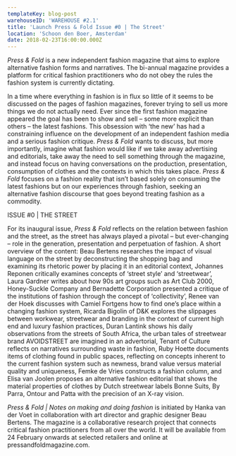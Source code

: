 ```yaml
---
templateKey: blog-post
warehouseID: 'WAREHOUSE #2.1'
title: 'Launch Press & Fold Issue #0 | The Street'
location: 'Schoon den Boer, Amsterdam'
date: 2018-02-23T16:00:00.000Z
---
```

_Press & Fold_ is a new independent fashion magazine that aims to explore alternative fashion forms and narratives. The bi-annual magazine provides a platform for critical fashion practitioners who do not obey the rules the fashion system is currently dictating. 

In a time where everything in fashion is in flux so little of it seems to be discussed on the pages of fashion magazines, forever trying to sell us more things we do not actually need. Ever since the first fashion magazine appeared the goal has been to show and sell – some more explicit than others – the latest fashions. This obsession with ‘the new’ has had a constraining influence on the development of an independent fashion media and a serious fashion critique. _Press & Fold_ wants to discuss, but more importantly, imagine what fashion would like if we take away advertising and editorials, take away the need to sell something through the magazine, and instead focus on having conversations on the production, presentation, consumption of clothes and the contexts in which this takes place. _Press & Fold_ focuses on a fashion reality that isn’t based solely on consuming the latest fashions but on our experiences through fashion, seeking an alternative fashion discourse that goes beyond treating fashion as a commodity.

ISSUE #0 | THE STREET

For its inaugural issue, _Press & Fold_ reflects on the relation between fashion and the street, as the street has always played a pivotal – but ever-changing – role in the generation, presentation and perpetuation of fashion. A short overview of the content: 
Beau Bertens researches the impact of visual language on the street by deconstructing the shopping bag and examining its rhetoric power by placing it in an editorial context, Johannes Reponen critically examines concepts of ‘street style’ and ‘streetwear’, Laura Gardner writes about how 90s art groups such as Art Club 2000, Honey-Suckle Company and Bernadette Corporation presented a critique of the institutions of fashion through the concept of ‘collectivity’, Renee van der Hoek discusses with Camiel Fortgens how to find one’s place within a changing fashion system, Ricarda Bigolin of D&K explores the slippages between workwear, streetwear and branding in the context of current high end and luxury fashion practices, Duran Lantink shows his daily observations from the streets of South Africa, the urban tales of streetwear brand AVOIDSTREET are imagined in an advertorial, Tenant of Culture reflects on narratives surrounding waste in fashion, Ruby Hoette documents items of clothing found in public spaces, reflecting on concepts inherent to the current fashion system such as newness, brand value versus material quality and uniqueness, Femke de Vries constructs a fashion column, and Elisa van Joolen proposes an alternative fashion editorial that shows the material properties of clothes by Dutch streetwear labels Bonne Suits, By Parra, Ontour and Patta with the precision of an X-ray vision.

_Press & Fold | Notes on making and doing fashion_ is initiated by Hanka van der Voet in collaboration with art director and graphic designer Beau Bertens. The magazine is a collaborative research project that connects critical fashion practitioners from all over the world. It will be available from 24 February onwards at selected retailers and online at pressandfoldmagazine.com.
